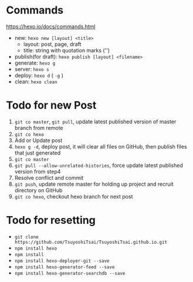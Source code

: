 # Commands
https://hexo.io/docs/commands.html
- new: `hexo new [layout] <title>`
  - layout: post, page, draft
  - title: string with quotation marks ('')
- publish(for draft): `hexo publish [layout] <filename>`
- generate: `hexo g`
- server: `hexo s`
- deploy: `hexo d` ( `-g` )
- clean: `hexo clean`

# Todo for new Post
1. `git co master`, `git pull`, update latest published version of master branch from remote
2. `git co hexo`
3. Add or Update post
4. `hexo g -d`, deploy post, it will clear all files on GitHub, then publish files that just generated
5. `git co master`
6. `git pull --allow-unrelated-histories`, force update latest published version from step4
7. Resolve conflict and commit
8. `git push`, update remote master for holding up project and recruit directory on GitHub
9. `git co hexo`, checkout hexo branch for next post


# Todo for resetting
- `git clone https://github.com/TsuyoshiTsai/TsuyoshiTsai.github.io.git`
- `npm install hexo`
- `npm install`
- `npm install hexo-deployer-git --save`
- `npm install hexo-generator-feed --save`
- `npm install hexo-generator-searchdb --save`